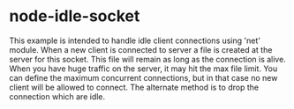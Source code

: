node-idle-socket
================

This example is intended to handle idle client connections using 'net' module. When a new client is connected to server a file is created at the server for this socket. This file will remain as long as the connection is alive. When you have huge traffic on the server, it may hit the max file limit. You can define the maximum concurrent connections, but in that case no new client will be allowed to connect. The alternate method is to drop the connection which are idle. 
